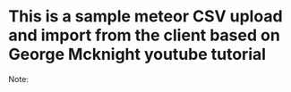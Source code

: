 # This is a sample meteor CSV upload and import from the client based on George Mcknight youtube tutorial
Note: 
